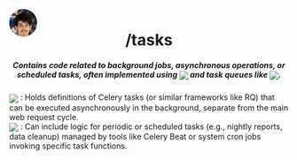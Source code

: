<img align="center" style='position: fixed' width=50 src="https://github.com/NavajasThomaz/RepositoryModel/blob/main/static/images/3x4Redonda.png?raw=true" />

<div align="center">
<h1>/tasks</h1>
</div>

##### <div align="center">Contains code related to background jobs, asynchronous operations, or scheduled tasks, often implemented using <img src="https://img.shields.io/badge/python-3670A0?style=for-the-badge&logo=python&logoColor=ffdd54" target="_blank" width="70" align='center'> and task queues like <img src="https://img.shields.io/badge/celery-37814A?style=for-the-badge&logo=celery&logoColor=white" target="_blank" width="70" align='center'>.</div>

<div style=display:inline-block>
<img align="center" height=50 src="https://encrypted-tbn0.gstatic.com/images?q=tbn:ANd9GcTpAq2i0YoBpm512rJCWDRZulLbATRWtcR3ug&s" />
: Holds definitions of Celery tasks (or similar frameworks like RQ) that can be executed asynchronously in the background, separate from the main web request cycle.
</div>
<div>
<img align="center" height=50 src="https://cdn-icons-png.flaticon.com/128/869/869636.png" />
: Can include logic for periodic or scheduled tasks (e.g., nightly reports, data cleanup) managed by tools like Celery Beat or system cron jobs invoking specific task functions.
</div>